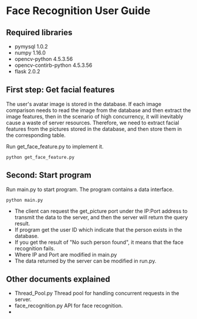 # Face Recognition User Guide

## Required libraries
- pymysql 1.0.2
- numpy 1.16.0
- opencv-python 4.5.3.56
- opencv-contirb-python 4.5.3.56
- flask 2.0.2

## First step: Get facial features
The user's avatar image is stored in the database. If each image comparison needs to read the image from the database and then extract the image features, then in the scenario of high concurrency, it will inevitably cause a waste of server resources.
Therefore, we need to extract facial features from the pictures stored in the database, and then store them in the corresponding table.

Run get_face_feature.py to implement it.
```
python get_face_feature.py
```

## Second: Start program
Run main.py to start program. The program contains a data interface. 
```
python main.py
``` 
- The client can request the get_picture port under the IP:Port address to transmit the data to the server, and then the server will return the query result.
- If program get the user ID which indicate that the person exists in the database.
- If you get the result of "No such person found", it means that the face recognition fails.
- Where IP and Port are modified in main.py
- The data returned by the server can be modified in run.py.

## Other documents explained
- Thread_Pool.py Thread pool for handling concurrent requests in the server.
- face_recognition.py API for face recognition.
-
